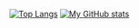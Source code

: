 <!--
**RoboKamu/RoboKamu** is a ✨ _special_ ✨ repository because its `README.md` (this file) appears on your GitHub profile.

Here are some ideas to get you started:

- 🔭 I’m currently working on ...
- 🌱 I’m currently learning ...
- 👯 I’m looking to collaborate on ...
- 🤔 I’m looking for help with ...
- 💬 Ask me about ...
- 📫 How to reach me: ...
- 😄 Pronouns: ...
- ⚡ Fun fact: ...
-->

[![Top Langs](https://github-readme-stats-robokamus-projects.vercel.app/api/top-langs/?username=RoboKamu&count_private=true&layout=donut&hide=makefile,javascript,scss,css,html&theme=gruvbox)](https://github.com/anuraghazra/github-readme-stats)
[![My GitHub stats](https://github-readme-stats.vercel.app/api?username=RoboKamu&theme=gruvbox)](https://github.com/anuraghazra/github-readme-stats)
